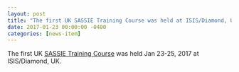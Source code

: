 ```yaml
---
layout: post
title: "The first UK SASSIE Training Course was held at ISIS/Diamond, UK"
date: 2017-01-23 00:00:00 -0400
categories: [news-item]
---
```

The first UK [SASSIE Training Course](/meetings/2017-01-23-Cosener-House/) was held Jan 23-25, 2017 at ISIS/Diamond, UK.
